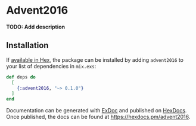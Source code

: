 # Advent2016

**TODO: Add description**

## Installation

If [available in Hex](https://hex.pm/docs/publish), the package can be installed
by adding `advent2016` to your list of dependencies in `mix.exs`:

```elixir
def deps do
  [
    {:advent2016, "~> 0.1.0"}
  ]
end
```

Documentation can be generated with [ExDoc](https://github.com/elixir-lang/ex_doc)
and published on [HexDocs](https://hexdocs.pm). Once published, the docs can
be found at <https://hexdocs.pm/advent2016>.

